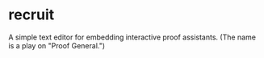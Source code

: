# recruit

A simple text editor for embedding interactive proof assistants. (The name is a play on "Proof General.")
